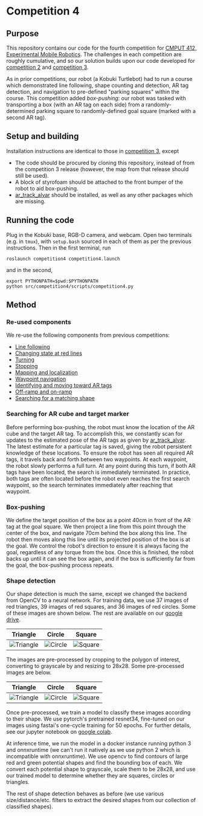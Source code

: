 # Competition 4

## Purpose

This repository contains our code for the fourth competition for [CMPUT 412, Experimental Mobile Robotics](https://www.ualberta.ca/computing-science/undergraduate-studies/course-directory/courses/experimental-mobile-robotics). The challenges in each competition are roughly cumulative, and so our solution builds upon our code developed for [competition 2](https://github.com/cmput412-2019/cmput412-competition2) and [competition 3](https://github.com/cmput412-2019/competition3).

As in prior competitions, our robot (a Kobuki Turtlebot) had to run a course which demonstrated line following, shape counting and detection, AR tag detection, and navigation to pre-defined "parking squares" within the course. This competition added *box-pushing*: our robot was tasked with transporting a box (with an AR tag on each side) from a randomly-determined parking square to randomly-defined goal square (marked with a second AR tag). 

## Setup and building

Installation instructions are identical to those in [competition 3](https://github.com/cmput412-2019/competition3#setup-and-building), except
  - The code should be procured by cloning this repository, instead of from the competition 3 release (however, the map from that release should still be used).
  - A block of styrofoam should be attached to the front bumper of the robot to aid box-pushing.
  - [ar_track_alvar](https://wiki.ros.org/ar_track_alvar) should be installed, as well as any other packages which are missing.

## Running the code

Plug in the Kobuki base, RGB-D camera, and webcam. Open two terminals (e.g. in `tmux`), with `setup.bash` sourced in each of them as per the previous instructions. Then in the first terminal, run

    roslaunch competition4 competition4.launch
    
and in the second,

    export PYTHONPATH=$pwd:$PYTHONPATH
    python src/competition4/scripts/competition4.py

## Method

### Re-used components

We re-use the following components from previous competitions:

  - [Line following](https://github.com/CMPUT412-2019/cmput412-competition2#line-following)
  - [Changing state at red lines](https://github.com/CMPUT412-2019/cmput412-competition2#changing-state-at-red-lines)
  - [Turning](https://github.com/CMPUT412-2019/cmput412-competition2#turning)
  - [Stopping](https://github.com/CMPUT412-2019/cmput412-competition2#stopping)
  - [Mapping and localization](https://github.com/CMPUT412-2019/competition3/blob/master/Readme.md#mapping-and-localization)
  - [Waypoint navigation](https://github.com/CMPUT412-2019/competition3/blob/master/Readme.md#waypoint-navigation)
  - [Identifying and moving toward AR tags](https://github.com/CMPUT412-2019/competition3/blob/master/Readme.md#identifying-and-moving-toward-ar-tags)
  - [Off-ramp and on-ramp](https://github.com/CMPUT412-2019/competition3/blob/master/Readme.md#off-ramp-and-on-ramp)
  - [Searching for a matching shape](https://github.com/CMPUT412-2019/competition3/blob/master/Readme.md#searching-for-a-matching-shape)


### Searching for AR cube and target marker

Before performing box-pushing, the robot must know the location of the AR cube and the target AR tag. To accomplish this, we constantly scan for updates to the estimated pose of the AR tags as given by [ar_track_alvar](https://wiki.ros.org/ar_track_alvar). The latest estimate for a particular tag is saved, giving the robot persistent knowledge of these locations. To ensure the robot has seen all required AR tags, it travels back and forth between two waypoints. At each waypoint, the robot slowly performs a full turn. At any point during this turn, if both AR tags have been located, the search is immediately terminated. In practice, both tags are often located before the robot even reaches the first search waypoint, so the search terminates immediately after reaching that waypoint.


### Box-pushing

We define the target position of the box as a point 40cm in front of the AR tag at the goal square. We then project a line from this point through the center of the box, and navigate 70cm behind the box along this line. The robot then moves along this line until its projected position of the box is at the goal. We control the robot's direction to ensure it is always facing the goal, regardless of any torque from the box. Once this is finished, the robot backs up until it can see the box again, and if the box is sufficiently far from the goal, the box-pushing process repeats.

### Shape detection

Our shape detection is much the same, except we changed the backend from OpenCV to a neural network. For training data, we use 37 images of red triangles, 39 images of red squares, and 36 images of red circles. Some of these images are shown below. The rest are available on our [google drive](https://drive.google.com/open?id=1--QkJY5GrKiNM8Kw-sqAc9ELI0G1QXCY).

| Triangle  | Circle | Square
:----------:|:------:|:------:
![Triangle](https://drive.google.com/uc?export=view&id=1fSyibMI37ggFP4AP45DoBt0e1TfA3YiP)  |  ![Circle](https://drive.google.com/uc?export=view&id=1hh4aBNYyGnU3gF4OmauCvAtKjBbVnWOP) | ![Square](https://drive.google.com/uc?export=view&id=1ODKOqoYFo_0eyrcIMRpfhaWa2dZ71qR0)

The images are pre-processed by  cropping to the polygon of interest, converting to grayscale by  and resizing to 28x28. Some pre-processed images are below.

| Triangle  | Circle | Square
:----------:|:------:|:------:
![Triangle](https://drive.google.com/uc?export=view&id=1EdFXswJdx1mFjoN1f0tSujEzSOHEd-7O)  |  ![Circle](https://drive.google.com/uc?export=view&id=1AWCupErXxZmNlWO4rngqNzZYxq2V5dAL) | ![Square](https://drive.google.com/uc?export=view&id=1BzZ3HCd9wyi9yZH6DqlvFXSAgk_wPBff)

Once pre-processed, we train a model to classify these images according to their shape. We use pytorch's pretrained resnet34, fine-tuned on our images using fastai's one-cycle training for 50 epochs. For further details, see our jupyter notebook on [google colab](https://colab.research.google.com/drive/1QybphdqSyjAzX94g1XvBOjD1zq7Lj2N9).

At inference time, we run the model in a docker instance running python 3 and onnxruntime (we can't run it natively as we use python 2 which is incompatible with onnxruntime). We use opencv to find contours of large red and green potential shapes and find the bounding box of each. We convert each potential shape to grayscale, scale them to be 28x28, and use our trained model to determine whether they are squares, circles or triangles.

The rest of shape detection behaves as before (we use various size/distance/etc. filters to extract the desired shapes from our collection of classified shapes).
